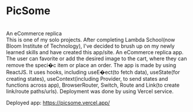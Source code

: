 # PicSome
<br>An eCommerce replica
<br>This is one of my solo projects. After completing Lambda School(now Bloom Institute of Technology), I've decided to brush up on my newly learned skills and have created this app/site.
An eCommerce replica app. The user can favorite or add the desired image to the cart, where they can remove the speci�c item or place an order. The app is made by using ReactJS. It uses hooks, including useE�ect(to fetch data), useState(for creating states), useContext(including Provider, to send states and functions across app), BrowserRouter, Switch, Route and Link(to create link/route paths/urls). Deployment was done by using Vercel service.

Deployed app: https://picsome.vercel.app/
